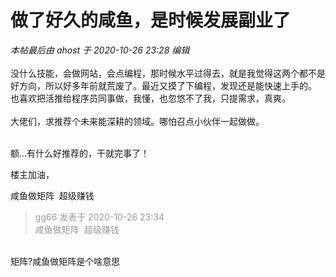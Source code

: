 # 做了好久的咸鱼，是时候发展副业了


<i class="pstatus"> 本帖最后由 ahost 于 2020-10-26 23:28 编辑 </i><br />
<br />
没什么技能，会做网站，会点编程，那时候水平过得去，就是我觉得这两个都不是好方向，所以好多年前就荒废了。最近又摸了下编程，发现还是能快速上手的。 也喜欢把活推给程序员同事做，我懂，也忽悠不了我，只提需求，真爽。<br />
<br />
大佬们，求推荐个未来能深耕的领域。哪怕召点小伙伴一起做做。<br />
<br />


额...有什么好推荐的，干就完事了！

楼主加油，

咸鱼做矩阵&nbsp;&nbsp;超级赚钱

<div class="quote"><blockquote><font color="#999999">gg66 发表于 2020-10-26 23:34</font><br />
<font color="#999999">咸鱼做矩阵&nbsp;&nbsp;超级赚钱</font></blockquote></div><br />
矩阵?咸鱼做矩阵是个啥意思
